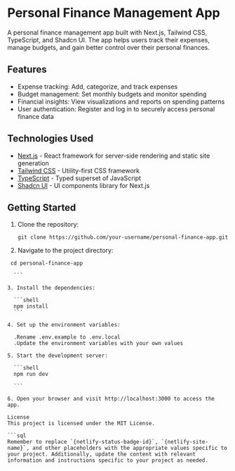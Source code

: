 # Personal Finance Management App

A personal finance management app built with Next.js, Tailwind CSS, TypeScript, and Shadcn UI. The app helps users track their expenses, manage budgets, and gain better control over their personal finances.

## Features

- Expense tracking: Add, categorize, and track expenses
- Budget management: Set monthly budgets and monitor spending
- Financial insights: View visualizations and reports on spending patterns
- User authentication: Register and log in to securely access personal finance data

## Technologies Used

- [Next.js](https://nextjs.org/) - React framework for server-side rendering and static site generation
- [Tailwind CSS](https://tailwindcss.com/) - Utility-first CSS framework
- [TypeScript](https://www.typescriptlang.org/) - Typed superset of JavaScript
- [Shadcn UI](https://shadcn-ui.vercel.app/) - UI components library for Next.js

## Getting Started

1. Clone the repository:

   ```shell
   git clone https://github.com/your-username/personal-finance-app.git

   ```

2. Navigate to the project directory:

  ```shell
   cd personal-finance-app

    ```

3. Install the dependencies:

    ```shell
    npm install
    ```

4. Set up the environment variables:

    .Rename .env.example to .env.local
    .Update the environment variables with your own values

5. Start the development server:

    ```shell
    npm run dev

    ```

6. Open your browser and visit http://localhost:3000 to access the app.

License
This project is licensed under the MIT License.

```sql
Remember to replace `{netlify-status-badge-id}`, `{netlify-site-name}`, and other placeholders with the appropriate values specific to your project. Additionally, update the content with relevant information and instructions specific to your project as needed.
```

